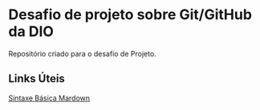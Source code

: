 # Desafio de projeto sobre Git/GitHub da DIO
Repositório criado para o desafio de Projeto.

## Links Úteis
[Sintaxe Básica Mardown](https://www.markdownguide.org/basic-syntax/)
